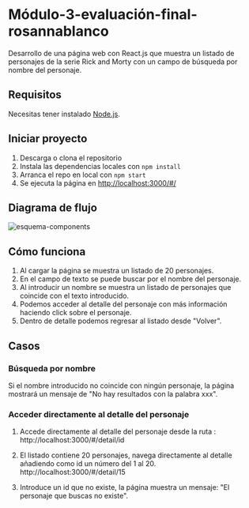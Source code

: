 # Módulo-3-evaluación-final-rosannablanco

Desarrollo de una página web con React.js que muestra un listado de personajes de la serie Rick and Morty con un campo de búsqueda por nombre del personaje.

## Requisitos

Necesitas tener instalado [Node.js](https://nodejs.org/).

## Iniciar proyecto

1. Descarga o clona el repositorio
2. Instala las dependencias locales con `npm install`
3. Arranca el repo en local con `npm start`
4. Se ejecuta la página en [http://localhost:3000/#/](http://localhost:3000/#/)

## Diagrama de flujo

![esquema-components](_src/images/esquema-components.png)

## Cómo funciona

1. Al cargar la página se muestra un listado de 20 personajes.
2. En el campo de texto se puede buscar por el nombre del personaje.
3. Al introducir un nombre se muestra un listado de personajes que coincide con el texto introducido.
4. Podemos acceder al detalle del personaje con más información haciendo click sobre el personaje.
5. Dentro de detalle podemos regresar al listado desde "Volver".

## Casos

### Búsqueda por nombre

Si el nombre introducido no coincide con ningún personaje, la página mostrará un mensaje de "No hay resultados con la palabra xxx".

### Acceder directamente al detalle del personaje

1. Accede directamente al detalle del personaje desde la ruta : http://localhost:3000/#/detail/id

2. El listado contiene 20 personajes, navega directamente al detalle añadiendo como id un número del 1 al 20.
   http://localhost:3000/#/detail/15

3. Introduce un id que no existe, la página muestra un mensaje: "El personaje que buscas no existe".
